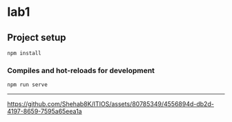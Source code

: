 # lab1

## Project setup
```
npm install
```

### Compiles and hot-reloads for development
```
npm run serve
```

<hr/>

https://github.com/Shehab8K/ITIOS/assets/80785349/4556894d-db2d-4197-8659-7595a65eea1a

